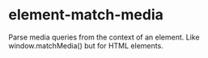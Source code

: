 # element-match-media
Parse media queries from the context of an element. Like window.matchMedia() but for HTML elements.
